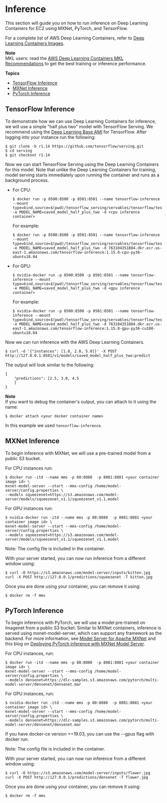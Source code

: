 # Inference<a name="deep-learning-containers-ec2-tutorials-inference"></a>

This section will guide you on how to run inference on Deep Learning Containers for EC2 using MXNet, PyTorch, and TensorFlow\.

For a complete list of AWS Deep Learning Containers, refer to [Deep Learning Containers Images](deep-learning-containers-images.md)\. 

**Note**  
MKL users: read the [AWS Deep Learning Containers MKL Recommendations](deep-learning-containers-mkl.md) to get the best training or inference performance\.

**Topics**
+ [TensorFlow Inference](#deep-learning-containers-ec2-tutorials-inference-tf)
+ [MXNet Inference](#deep-learning-containers-ec2-tutorials-inference-mxnet)
+ [PyTorch Inference](#deep-learning-containers-ec2-tutorials-inference-pytorch)

## TensorFlow Inference<a name="deep-learning-containers-ec2-tutorials-inference-tf"></a>

To demonstrate how we can use Deep Learning Containers for inference, we will use a simple "half plus two" model with TensorFlow Serving\. We recommend using the [Deep Learning Base AMI](overview-base.md) for TensorFlow\. After logging into your instance run the following:

```
$ git clone -b r1.14 https://github.com/tensorflow/serving.git
$ cd serving
$ git checkout r1.14
```

Now we can start TensorFlow Serving using the Deep Learning Containers for this model\. Note that unlike the Deep Learning Containers for training, model serving starts immediately upon running the container and runs as a background process\.
+ For CPU:

  ```
  $ docker run -p 8500:8500 -p 8501:8501 --name tensorflow-inference --mount type=bind,source=$(pwd)/tensorflow_serving/servables/tensorflow/testdata/saved_model_half_plus_two_cpu,target=/models/saved_model_half_plus_two -e MODEL_NAME=saved_model_half_plus_two -d <cpu inference container>
  ```

  For example:

  ```
  $ docker run -p 8500:8500 -p 8501:8501 --name tensorflow-inference --mount type=bind,source=$(pwd)/tensorflow_serving/servables/tensorflow/testdata/saved_model_half_plus_two_cpu,target=/models/saved_model_half_plus_two -e MODEL_NAME=saved_model_half_plus_two -d 763104351884.dkr.ecr.us-east-1.amazonaws.com/tensorflow-inference:1.15.0-cpu-py36-ubuntu18.04
  ```
+ For GPU:

  ```
  $ nvidia-docker run -p 8500:8500 -p 8501:8501 --name tensorflow-inference --mount type=bind,source=$(pwd)/tensorflow_serving/servables/tensorflow/testdata/saved_model_half_plus_two_gpu,target=/models/saved_model_half_plus_two -e MODEL_NAME=saved_model_half_plus_two -d <gpu inference container>
  ```

  For example:

  ```
  $ nvidia-docker run -p 8500:8500 -p 8501:8501 --name tensorflow-inference --mount type=bind,source=$(pwd)/tensorflow_serving/servables/tensorflow/testdata/saved_model_half_plus_two_gpu,target=/models/sad_model_half_plus_two -e MODEL_NAME=saved_model_half_plus_two -d 763104351884.dkr.ecr.us-east-1.amazonaws.com/tensorflow-inference:1.15.0-gpu-py36-cu100-ubuntu18.04
  ```

Now we can run inference with the AWS Deep Learning Containers\.

```
$ curl -d '{"instances": [1.0, 2.0, 5.0]}' -X POST http://127.0.0.1:8501/v1/models/saved_model_half_plus_two:predict
```

The output will look similar to the following:

```
{
    "predictions": [2.5, 3.0, 4.5
    ]
}
```

**Note**  
If you want to debug the container's output, you can attach to it using the name:  

```
$ docker attach <your docker container name>
```
In this example we used `tensorflow-inference`\.

## MXNet Inference<a name="deep-learning-containers-ec2-tutorials-inference-mxnet"></a>

To begin inference with MXNet, we will use a pre\-trained model from a public S3 bucket\.

For CPU instances run:

```
$ docker run -itd --name mms -p 80:8080  -p 8081:8081 <your container image id> \
mxnet-model-server --start --mms-config /home/model-server/config.properties \
--models squeezenet=https://s3.amazonaws.com/model-server/models/squeezenet_v1.1/squeezenet_v1.1.model
```

For GPU instances run:

```
$ nvidia-docker run -itd --name mms -p 80:8080  -p 8081:8081 <your container image id> \
mxnet-model-server --start --mms-config /home/model-server/config.properties \
--models squeezenet=https://s3.amazonaws.com/model-server/models/squeezenet_v1.1/squeezenet_v1.1.model
```

Note: The config file is included in the container\.

With your server started, you can now run inference from a different window using:

```
$ curl -O https://s3.amazonaws.com/model-server/inputs/kitten.jpg
curl -X POST http://127.0.0.1/predictions/squeezenet -T kitten.jpg
```

Once you are done using your container, you can remove it using:

```
$ docker rm -f mms
```

## PyTorch Inference<a name="deep-learning-containers-ec2-tutorials-inference-pytorch"></a>

To begin inference with PyTorch, we will use a model pre\-trained on Imagenet from a public S3 bucket\. Similar to MXNet containers, inference is served using mxnet\-model\-server, which can support any framework as the backend\. For more information, see [Model Server for Apache MXNet](https://github.com/awslabs/mxnet-model-server) and this blog on [Deploying PyTorch inference with MXNet Model Server](https://aws.amazon.com/blogs/machine-learning/deploying-pytorch-inference-with-mxnet-model-server/)\.

For CPU instances, run:

```
$ docker run -itd --name mms -p 80:8080  -p 8081:8081 <your container image id> \
mxnet-model-server --start --mms-config /home/model-server/config.properties \
--models densenet=https://dlc-samples.s3.amazonaws.com/pytorch/multi-model-server/densenet/densenet.mar
```

For GPU instances, run:

```
$ nvidia-docker run -itd --name mms -p 80:8080  -p 8081:8081 <your container image id> \
mxnet-model-server --start --mms-config /home/model-server/config.properties \
--models densenet=https://dlc-samples.s3.amazonaws.com/pytorch/multi-model-server/densenet/densenet.mar
```

If you have docker\-ce version >=19\.03, you can use the \-\-gpus flag with docker run\.

Note: The config file is included in the container\.

With your server started, you can now run inference from a different window using:

```
$ curl -O https://s3.amazonaws.com/model-server/inputs/flower.jpg
curl -X POST http://127.0.0.1/predictions/densenet -T flower.jpg
```

Once you are done using your container, you can remove it using:

```
$ docker rm -f mms
```
